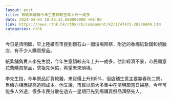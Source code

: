 ```yaml
---
layout: post
title: 有紙紮舖稱今年生意額較去年上升一成多
date: 2024-04-04 10:48:22.000000000 +08:00
link: https://news.rthk.hk/rthk/ch/component/k2/1747472-20240404.htm
categories: rthk
---
```


今日是清明節，早上陸續有市民到鑽石山一個墳場拜祭，附近的香燭紙紮舖和燒臘店，有不少人購買祭品。

紙紮舖負責人李先生說，今年生意額較去年上升一成多，估計經濟不景，市民願意花費購買祭品，求祖先保佑，希望未來順境。

李先生指，今年祭品訂貨較難，來貨價上升約5%，但店舖生意主要靠春秋二祭，售價亦相應提高追回成本。他又說，市民以前大多集中在清明節當日掃墓，今年可能多人外遊，很多市民分散在過去一星期已先到場購買祭品拜祭先人。
